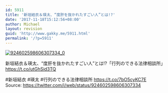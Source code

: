 ```yaml
---
id: 5911
title: '新垣結衣＆瑛太、“度肝を抜かれたすごい人”とは!?'
date: '2017-11-18T15:12:56+08:00'
author: Michael
layout: revision
guid: 'http://www.gakky.me/5911.html'
permalink: '/?p=5911'
---
```


[![924602598606307334_0](http://www.yui-aragaki.org/wp-content/uploads/2017/10/924602598606307334_0.jpg)](http://www.yui-aragaki.org/wp-content/uploads/2017/10/924602598606307334_0.jpg)

新垣結衣＆瑛太、“度肝を抜かれたすごい人”とは!?「行列のできる法律相談所」  
https://t.co/utGhSid3TQ

\#新垣結衣 #瑛太 #行列のできる法律相談所 https://t.co/7bO5cyKC7E  
Source: <https://twitter.com/i/web/status/924602598606307334>